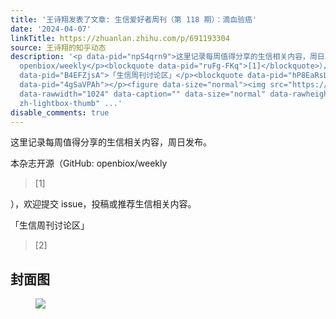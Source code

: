 ```yaml
---
title: '王诗翔发表了文章: 生信爱好者周刊（第 118 期）：滴血验癌'
date: '2024-04-07'
linkTitle: https://zhuanlan.zhihu.com/p/691193304
source: 王诗翔的知乎动态
description: '<p data-pid="npS4qrn9">这里记录每周值得分享的生信相关内容，周日发布。</p><p data-pid="DKmHyRD0">本杂志开源（GitHub:
  openbiox/weekly</p><blockquote data-pid="ruFg-FKq">[1]</blockquote>），欢迎提交 issue，投稿或推荐生信相关内容。<p
  data-pid="B4EFZjsA">「生信周刊讨论区」</p><blockquote data-pid="hP8EaRsL">[2]</blockquote><h2>封面图</h2><p
  data-pid="4gSaVPAh"></p><figure data-size="normal"><img src="https://pic4.zhimg.com/v2-e4364b0c071fbe9a32818740e84ba3b7_1440w.jpg"
  data-rawwidth="1024" data-caption="" data-size="normal" data-rawheight="1024" class="origin_image
  zh-lightbox-thumb" ...'
disable_comments: true
---
```

<p data-pid="npS4qrn9">这里记录每周值得分享的生信相关内容，周日发布。</p><p data-pid="DKmHyRD0">本杂志开源（GitHub: openbiox/weekly</p><blockquote data-pid="ruFg-FKq">[1]</blockquote>），欢迎提交 issue，投稿或推荐生信相关内容。<p data-pid="B4EFZjsA">「生信周刊讨论区」</p><blockquote data-pid="hP8EaRsL">[2]</blockquote><h2>封面图</h2><p data-pid="4gSaVPAh"></p><figure data-size="normal"><img src="https://pic4.zhimg.com/v2-e4364b0c071fbe9a32818740e84ba3b7_1440w.jpg" data-rawwidth="1024" data-caption="" data-size="normal" data-rawheight="1024" class="origin_image zh-lightbox-thumb" ...
